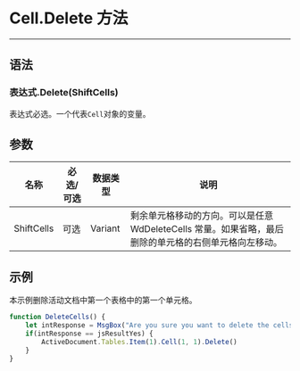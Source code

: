 # Cell.Delete 方法
            
---

## 语法

### 表达式.Delete(ShiftCells)

表达式必选。一个代表`Cell`对象的变量。

## 参数

|名称|必选/可选|数据类型|说明|
|-|-|-|-|
|ShiftCells|可选|Variant|剩余单元格移动的方向。可以是任意 WdDeleteCells 常量。如果省略，最后删除的单元格的右侧单元格向左移动。|

## 示例

本示例删除活动文档中第一个表格中的第一个单元格。

```javascript
function DeleteCells() {
    let intResponse = MsgBox("Are you sure you want to delete the cells?", jsYesNo)
    if(intResponse == jsResultYes) {
        ActiveDocument.Tables.Item(1).Cell(1, 1).Delete()
    }
}
```
